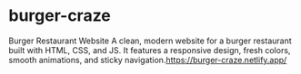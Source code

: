 # burger-craze
Burger Restaurant Website A clean, modern website for a burger restaurant built with HTML, CSS, and JS. It features a responsive design, fresh colors, smooth animations, and sticky navigation.https://burger-craze.netlify.app/

